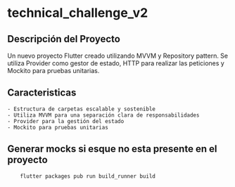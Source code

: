 # technical_challenge_v2

## Descripción del Proyecto

Un nuevo proyecto Flutter creado utilizando MVVM y Repository pattern. Se utiliza Provider como gestor de estado, HTTP para realizar las peticiones y Mockito para pruebas unitarias.

## Caracteristicas
    - Estructura de carpetas escalable y sostenible
    - Utiliza MVVM para una separación clara de responsabilidades
    - Provider para la gestión del estado
    - Mockito para pruebas unitarias
## Generar mocks si esque no esta presente en el proyecto

```shell
    flutter packages pub run build_runner build
```

